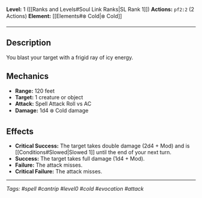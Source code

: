 **Level:** 1 ([[Ranks and Levels#Soul Link Ranks|SL Rank 1]])
**Actions:** `pf2:2` (2 Actions)
**Element:** [[Elements#❄️ Cold|❄️ Cold]]

---

## Description

You blast your target with a frigid ray of icy energy.

## Mechanics

- **Range:** 120 feet
- **Target:** 1 creature or object
- **Attack:** Spell Attack Roll vs AC
- **Damage:** 1d4 ❄️ Cold damage

## Effects

- **Critical Success:** The target takes double damage (2d4 + Mod) and is [[Conditions#Slowed|Slowed 1]] until the end of your next turn.
- **Success:** The target takes full damage (1d4 + Mod).
- **Failure:** The attack misses.
- **Critical Failure:** The attack misses.

---
*Tags: #spell #cantrip #level0 #cold #evocation #attack*
